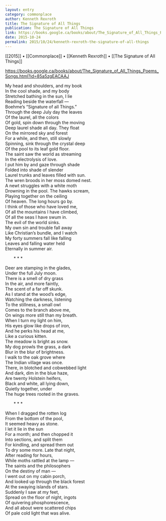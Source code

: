 ```yaml
---
layout: entry
category: commonplace
author: Kenneth Rexroth
title: The Signature of All Things
publication: The Signature of All Things
link: https://books.google.ca/books/about/The_Signature_of_All_Things_Poems_Songs.html?id=85a5zgEACAAJ
date: 2015-10-24
permalink: 2015/10/24/kenneth-rexroth-the-signature-of-all-things
---
```


[[2015]] • [[Commonplace]] • [[Kenneth Rexroth]] • [[The Signature of All Things]]

https://books.google.ca/books/about/The_Signature_of_All_Things_Poems_Songs.html?id=85a5zgEACAAJ

My head and shoulders, and my book
<br>In the cool shade, and my body
<br>Stretched bathing in the sun, I lie
<br>Reading beside the waterfall —
<br>Boehme’s “Signature of all Things.”
<br>Through the deep July day the leaves
<br>Of the laurel, all the colors
<br>Of gold, spin down through the moving
<br>Deep laurel shade all day. They float
<br>On the mirrored sky and forest
<br>For a while, and then, still slowly
<br>Spinning, sink through the crystal deep
<br>Of the pool to its leaf gold floor.
<br>The saint saw the world as streaming
<br>In the electrolysis of love.
<br>I put him by and gaze through shade
<br>Folded into shade of slender
<br>Laurel trunks and leaves filled with sun.
<br>The wren broods in her moss domed nest.
<br>A newt struggles with a white moth
<br>Drowning in the pool. The hawks scream,
<br>Playing together on the ceiling
<br>Of heaven. The long hours go by.
<br>I think of those who have loved me,
<br>Of all the mountains I have climbed,
<br>Of all the seas I have swum in.
<br>The evil of the world sinks.
<br>My own sin and trouble fall away
<br>Like Christian’s bundle, and I watch
<br>My forty summers fall like falling
<br>Leaves and falling water held
<br>Eternally in summer air.


       * * *


Deer are stamping in the glades,
<br>Under the full July moon.
<br>There is a smell of dry grass
<br>In the air, and more faintly,
<br>The scent of a far off skunk.
<br>As I stand at the wood’s edge,
<br>Watching the darkness, listening
<br>To the stillness, a small owl
<br>Comes to the branch above me,
<br>On wings more still than my breath.
<br>When I turn my light on him,
<br>His eyes glow like drops of iron,
<br>And he perks his head at me,
<br>Like a curious kitten.
<br>The meadow is bright as snow.
<br>My dog prowls the grass, a dark
<br>Blur in the blur of brightness.
<br>I walk to the oak grove where
<br>The Indian village was once.
<br>There, in blotched and cobwebbed light
<br>And dark, dim in the blue haze,
<br>Are twenty Holstein heifers,
<br>Black and white, all lying down,
<br>Quietly together, under
<br>The huge trees rooted in the graves.


       * * *


When I dragged the rotten log
<br>From the bottom of the pool,
<br>It seemed heavy as stone.
<br>I let it lie in the sun
<br>For a month; and then chopped it
<br>Into sections, and split them
<br>For kindling, and spread them out
<br>To dry some more. Late that night,
<br>After reading for hours,
<br>While moths rattled at the lamp —
<br>The saints and the philosophers
<br>On the destiny of man —
<br>I went out on my cabin porch,
<br>And looked up through the black forest
<br>At the swaying islands of stars.
<br>Suddenly I saw at my feet,
<br>Spread on the floor of night, ingots
<br>Of quivering phosphorescence,
<br>And all about were scattered chips
<br>Of pale cold light that was alive.

